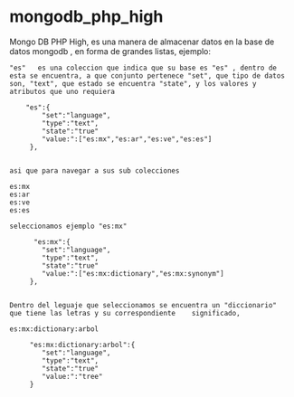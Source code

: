 # mongodb_php_high

Mongo DB PHP High, es una manera de almacenar datos en la base de datos mongodb , 
en forma de grandes listas, ejemplo:

    "es"   es una coleccion que indica que su base es "es" , dentro de esta se encuentra, a que conjunto pertenece "set", que tipo de datos son, "text", que estado se encuentra "state", y los valores y atributos que uno requiera  
       
        "es":{
            "set":"language",
            "type":"text",
            "state":"true"
            "value:":["es:mx","es:ar","es:ve","es:es"]
         },


    asi que para navegar a sus sub colecciones      

    es:mx
    es:ar
    es:ve
    es:es

    seleccionamos ejemplo "es:mx"

          "es:mx":{
            "set":"language",
            "type":"text",
            "state":"true"
            "value:":["es:mx:dictionary","es:mx:synonym"]
         },
       

    Dentro del leguaje que seleccionamos se encuentra un "diccionario"  que tiene las letras y su correspondiente    significado,    

    es:mx:dictionary:arbol
       
         "es:mx:dictionary:arbol":{
            "set":"language",
            "type":"text",
            "state":"true"
            "value:":"tree"
         }

